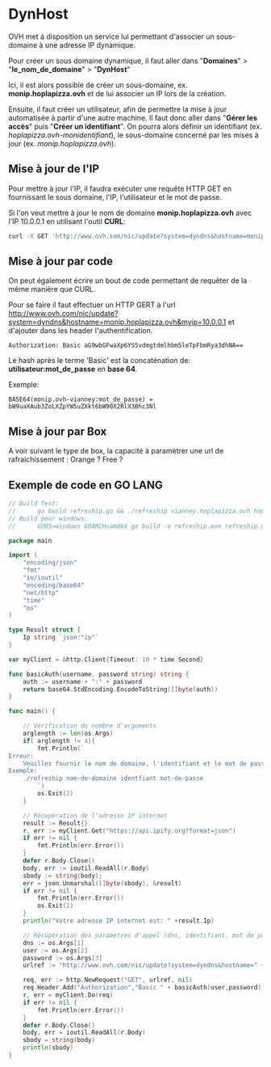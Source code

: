 # DynHost

OVH met à disposition un service lui permettant d'associer un sous-domaine à une adresse IP dynamique.

Pour créer un sous domaine dynamique, il faut aller dans "**Domaines**" > "**le_nom_de_domaine**" > "**DynHost**"

Ici, il est alors possible de créer un sous-domaine, ex. **monip.hoplapizza.ovh** et de lui associer un IP lors de la création.

Ensuite, il faut créer un utilisateur, afin de permettre la mise à jour automatisée à partir d'une autre machine. Il faut donc aller dans "**Gérer les accès**" puis "**Créer un identifiant**". On pourra alors définir un identifiant (ex. *hoplapizza.ovh-monidentifiant*), le sous-domaine concerné par les mises à jour (ex. *monip.hoplapizza.ovh*).



## Mise à jour de l'IP

Pour mettre à jour l'IP, il faudra exécuter une requête HTTP GET en fournissant le sous domaine, l'IP, l'utilisateur et le mot de passe.

Si l'on veut mettre à jour le nom de domaine **monip.hoplapizza.ovh** avec l'IP 10.0.0.1 en utilisant l'outil **CURL**:

```sh
curl -X GET 'http://www.ovh.com/nic/update?system=dyndns&hostname=monip.hoplapizza.ovh&myip=10.0.0.1' -u monip.ovh-vianney:mot_de_passe
```



## Mise à jour par code

On peut également écrire un bout de code permettant de requêter de la même manière que CURL.

Pour se faire il faut effectuer un HTTP GERT à l'url http://www.ovh.com/nic/update?system=dyndns&hostname=monip.hoplapizza.ovh&myip=10.0.0.1 et d'ajouter dans les header l'authentification.

```http
Authorization: Basic aG9wbGFwaXp6YS5vdmgtdmlhbm5leTpFbmRya3dhNA==
```

Le hash après le terme 'Basic' est la concaténation de: **utilisateur:mot_de_passe** en **base 64**.

Exemple: 

 ```
BASE64(monip.ovh-vianney:mot_de_passe) = bW9uaXAub3ZoLXZpYW5uZXkt6bW90X2RlX3Bhc3Nl
 ```



## Mise à jour par Box

A voir suivant le type de box, la capacité à paramètrer une url de rafraichissement : Orange ? Free ? 

## Exemple de code en GO LANG

```go
// Build Test:
// 		go build refreship.go && ./refreship vianney.hoplapizza.ovh hoplapizza.ovh-vianney mdp
// Build pour windows: 
// 		GOOS=windows GOARCH=amd64 go build -o refreship.exe refreship.go

package main

import (
	"encoding/json"
	"fmt"
	"io/ioutil"
	"encoding/base64"
	"net/http"
	"time"
	"os"
)

type Result struct {
	Ip string `json:"ip"`
}

var myClient = &http.Client{Timeout: 10 * time.Second}

func basicAuth(username, password string) string {
	auth := username + ":" + password
	return base64.StdEncoding.EncodeToString([]byte(auth))
}

func main() {

	// Vérification du nombre d'arguments
	arglength := len(os.Args)
	if( arglength != 4){
		fmt.Println(`
Erreur:
	Veuillez fournir le nom de domaine, l'identifiant et le mot de passe en paramètre de lancement!
Exemple: 
	./refreship nom-de-domaine identfiant mot-de-passe
		`)
		os.Exit(2)
	}

	// Récupération de l'adresse IP internet
    result := Result{}
	r, err := myClient.Get("https://api.ipify.org?format=json")
    if err != nil {
        fmt.Println(err.Error()) 
    }
    defer r.Body.Close()
	body, err := ioutil.ReadAll(r.Body)
	sbody := string(body);
	err = json.Unmarshal([]byte(sbody), &result)
	if err != nil {
		fmt.Println(err.Error()) 
		os.Exit(2)
    }
	println("Votre adresse IP internet est: " +result.Ip)

	// Récupération des paramètres d'appel (dns, identifiant, mot de passe)
	dns := os.Args[1]
	user := os.Args[2]
	password := os.Args[3]
	urlref := "http://www.ovh.com/nic/update?system=dyndns&hostname=" + dns + "&myip=" + result.Ip

	req, err := http.NewRequest("GET", urlref, nil)
	req.Header.Add("Authorization","Basic " + basicAuth(user,password)) 
	r, err = myClient.Do(req) 
    if err != nil {
        fmt.Println(err.Error()) 
    }
	defer r.Body.Close()
	body, err = ioutil.ReadAll(r.Body)
	sbody = string(body)
	println(sbody)
}


```

